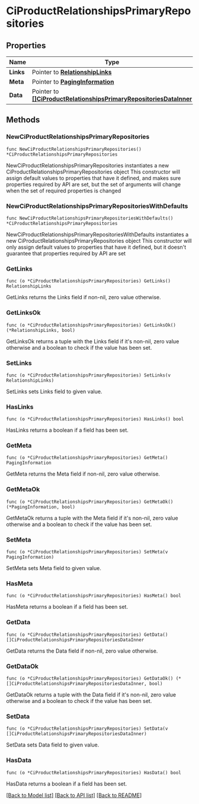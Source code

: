 # CiProductRelationshipsPrimaryRepositories

## Properties

Name | Type | Description | Notes
------------ | ------------- | ------------- | -------------
**Links** | Pointer to [**RelationshipLinks**](RelationshipLinks.md) |  | [optional] 
**Meta** | Pointer to [**PagingInformation**](PagingInformation.md) |  | [optional] 
**Data** | Pointer to [**[]CiProductRelationshipsPrimaryRepositoriesDataInner**](CiProductRelationshipsPrimaryRepositoriesDataInner.md) |  | [optional] 

## Methods

### NewCiProductRelationshipsPrimaryRepositories

`func NewCiProductRelationshipsPrimaryRepositories() *CiProductRelationshipsPrimaryRepositories`

NewCiProductRelationshipsPrimaryRepositories instantiates a new CiProductRelationshipsPrimaryRepositories object
This constructor will assign default values to properties that have it defined,
and makes sure properties required by API are set, but the set of arguments
will change when the set of required properties is changed

### NewCiProductRelationshipsPrimaryRepositoriesWithDefaults

`func NewCiProductRelationshipsPrimaryRepositoriesWithDefaults() *CiProductRelationshipsPrimaryRepositories`

NewCiProductRelationshipsPrimaryRepositoriesWithDefaults instantiates a new CiProductRelationshipsPrimaryRepositories object
This constructor will only assign default values to properties that have it defined,
but it doesn't guarantee that properties required by API are set

### GetLinks

`func (o *CiProductRelationshipsPrimaryRepositories) GetLinks() RelationshipLinks`

GetLinks returns the Links field if non-nil, zero value otherwise.

### GetLinksOk

`func (o *CiProductRelationshipsPrimaryRepositories) GetLinksOk() (*RelationshipLinks, bool)`

GetLinksOk returns a tuple with the Links field if it's non-nil, zero value otherwise
and a boolean to check if the value has been set.

### SetLinks

`func (o *CiProductRelationshipsPrimaryRepositories) SetLinks(v RelationshipLinks)`

SetLinks sets Links field to given value.

### HasLinks

`func (o *CiProductRelationshipsPrimaryRepositories) HasLinks() bool`

HasLinks returns a boolean if a field has been set.

### GetMeta

`func (o *CiProductRelationshipsPrimaryRepositories) GetMeta() PagingInformation`

GetMeta returns the Meta field if non-nil, zero value otherwise.

### GetMetaOk

`func (o *CiProductRelationshipsPrimaryRepositories) GetMetaOk() (*PagingInformation, bool)`

GetMetaOk returns a tuple with the Meta field if it's non-nil, zero value otherwise
and a boolean to check if the value has been set.

### SetMeta

`func (o *CiProductRelationshipsPrimaryRepositories) SetMeta(v PagingInformation)`

SetMeta sets Meta field to given value.

### HasMeta

`func (o *CiProductRelationshipsPrimaryRepositories) HasMeta() bool`

HasMeta returns a boolean if a field has been set.

### GetData

`func (o *CiProductRelationshipsPrimaryRepositories) GetData() []CiProductRelationshipsPrimaryRepositoriesDataInner`

GetData returns the Data field if non-nil, zero value otherwise.

### GetDataOk

`func (o *CiProductRelationshipsPrimaryRepositories) GetDataOk() (*[]CiProductRelationshipsPrimaryRepositoriesDataInner, bool)`

GetDataOk returns a tuple with the Data field if it's non-nil, zero value otherwise
and a boolean to check if the value has been set.

### SetData

`func (o *CiProductRelationshipsPrimaryRepositories) SetData(v []CiProductRelationshipsPrimaryRepositoriesDataInner)`

SetData sets Data field to given value.

### HasData

`func (o *CiProductRelationshipsPrimaryRepositories) HasData() bool`

HasData returns a boolean if a field has been set.


[[Back to Model list]](../README.md#documentation-for-models) [[Back to API list]](../README.md#documentation-for-api-endpoints) [[Back to README]](../README.md)


